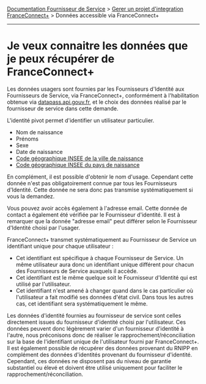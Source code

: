 [Documentation Fournisseur de Service](../README.md) > [Gerer un projet d'integration FranceConnect+](../README.md#je-veux-devenir-fournisseur-de-service) > Données accessible via FranceConnect+

---

# Je veux connaitre les données que je peux récupérer de FranceConnect+ 

Les données usagers sont fournies par les Fournisseurs d'Identité aux Fournisseurs de Service, via FranceConnect+, conformément à l'habilitation obtenue via [datapass.api.gouv.fr](https://datapass.api.gouv.fr), et le choix des données réalisé par le fournisseur de service dans cette demande.

L'identité pivot permet d'identifier un utilisateur particulier.

* Nom de naissance
* Prénoms
* Sexe
* Date de naissance
* [Code géographique INSEE de la ville de naissance](https://www.insee.fr/fr/information/2560452)
* [Code géographique INSEE du pays de naissance](https://www.insee.fr/fr/information/2560452)

En complément, il est possible d'obtenir le nom d'usage. Cependant cette donnée n'est pas obligatoirement connue par tous les Fournisseurs d'Identité. Cette donnée ne sera donc pas transmise systématiquement si vous la demandez.

Vous pouvez avoir accès également à l'adresse email. Cette donnée de contact a également été vérifiée par le Fournisseur d'identité. Il est à remarquer que la donnée "adresse email" peut différer selon le Fournisseur d'Identité choisi par l'usager.

FranceConnect+ transmet systématiquement au Fournisseur de Service un identifiant unique pour chaque utilisateur : 

* Cet identifiant est spécifique à chaque Fournisseur de Service. Un même utilisateur aura donc un identifiant unique différent pour chacun des Fournisseurs de Service auxquels il accède. 
* Cet identifiant est le même quelque soit le Fournisseur d'Identité qui est utilisé par l'utilisateur. 
* Cet identifiant n'est amené à changer quand dans le cas particulier où l'utilisateur a fait modifié ses données d'état civil. Dans tous les autres cas, cet identifiant sera systématiquement le même. 

Les données d'identité fournies au fournisseur de service sont celles directement issues du fournisseur d'identité choisi par l'utilisateur. Ces données peuvent donc légèrement varier d'un fournisseur d'identité à l'autre, nous préconisons donc de réaliser le rapprochement/réconciliation sur la base de l'identifiant unique de l'utilisateur fourni par FranceConnect+. Il est également possible de récupérer des données provenant du RNIPP en complément des données d'identités provenant du fournisseur d'identité. Cependant, ces données ne disposent pas du niveau de garantie substantiel ou élevé et doivent être utilisé uniquement pour faciliter le rapprochement/réconciliation.
